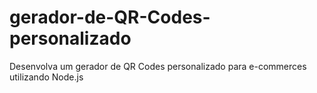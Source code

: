 # gerador-de-QR-Codes-personalizado
Desenvolva um gerador de QR Codes personalizado para e-commerces utilizando Node.js
